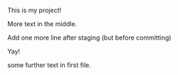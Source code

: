 This is my project! 

More text in the middle.

Add one more line after staging (but before committing)

Yay!

some further text in first file. 

